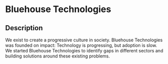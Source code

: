 # Bluehouse Technologies


## Description
We exist to create a progressive culture in society. Bluehouse Technologies was founded on impact: Technology is progressing, but adoption is slow. We started Bluehouse Technologies to identify gaps in different sectors and building solutions around these existing problems.
